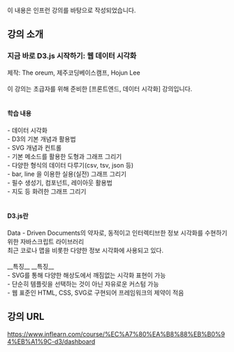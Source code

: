 이 내용은 인프런 강의를 바탕으로 작성되었습니다.

## 강의 소개
<h3> 지금 바로 D3.js 시작하기: 웹 데이터 시각화</h3>
제작: The oreum, 제주코딩베이스캠프, Hojun Lee <br/>
<br/>
이 강의는 초급자를 위해 준비한 [프론트엔드, 데이터 시각화] 강의입니다. <br/>
<br/>
<h4> 학습 내용 </h4>
- 데이터 시각화 <br/>
- D3의 기본 개념과 활용법 <br/>
- SVG 개념과 컨트롤 <br/>
- 기본 메소드를 활용한 도형과 그래프 그리기 <br/>
- 다양한 형식의 데이터 다루기(csv, tsv, json 등) <br/>
- bar, line 을 이용한 실용(실전) 그래프 그리기 <br/>
- 필수 생성기, 컴포넌트, 레이아웃 활용법 <br/>
- 지도 등 화려한 그래프 그리기 <br/>
<br/>
<h4> D3.js란 </h4>
Data - Driven Documents의 약자로, 동적이고 인터렉티브한 정보 시각화를 수현하기 위한 자바스크립트 라이브러리 <br/>
최근 코로나 맵을 비롯한 다양한 정보 시각화에 사용되고 있다. <br/>
<br/>
__특징__
__특징__  <br/>
- SVG를 통해 다양한 해상도에서 깨짐없는 시각화 표현이 가능 <br/>
- 단순히 템플릿을 선택하는 것이 아닌 자유로운 커스텀 가능 <br/>
- 웹 표준인 HTML, CSS, SVG로 구현되어 프레임워크의 제약이 적음 <br/>




## 강의 URL
https://www.inflearn.com/course/%EC%A7%80%EA%B8%88%EB%B0%94%EB%A1%9C-d3/dashboard

